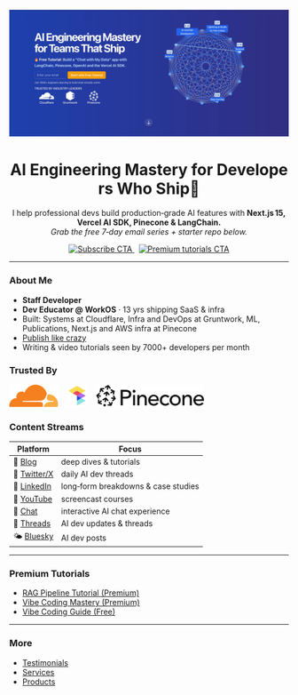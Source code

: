 <p align="center">
  <img src="img/hero.webp" width="900" alt="Modern Coding " />
</p>

<h1 align="center">AI Engineering Mastery for Developers Who Ship🚀</h1>

<p align="center">
  I help professional devs build production‑grade AI features with <strong>Next.js 15, Vercel AI SDK, Pinecone & LangChain.</strong><br/>
  <em>Grab the free 7‑day email series + starter repo below.</em>
</p>

<p align="center">
  <a href="https://moderncoding.dev/#subscribe?utm_source=github&utm_medium=profile">
    <img src="https://img.shields.io/badge/Join%201,500%2B%20Engineers%20%E2%9C%85-Start%20Here-purple?style=for-the-badge" alt="Subscribe CTA"/>
  </a>
  &nbsp;
  <a href="https://moderncoding.dev/courses?utm_source=github&utm_medium=profile">
    <img src="https://img.shields.io/badge/View%20Premium%20Tutorials-gold?style=for-the-badge" alt="Premium tutorials CTA"/>
  </a>
</p>

---

### About Me

- **Staff Developer**
- **Dev Educator @ WorkOS** · 13 yrs shipping SaaS & infra
- Built: Systems at Cloudflare, Infra and DevOps at Gruntwork, ML, Publications, Next.js and AWS infra at Pinecone
- [Publish like crazy](https://zackproser.com/publications)
- Writing & video tutorials seen by 7000+ developers per month 

### Trusted By

<p align="left">
  <!-- Replace logo paths with self‑hosted SVG/PNG -->
  <img src="/img/cloudflare.svg" height="40" alt="Cloudflare"/>
  &nbsp;&nbsp;
  <img src="/img/gruntwork.svg" height="40" alt="Gruntwork"/>
  &nbsp;&nbsp;
  <img src="/img/pinecone.svg" height="40" alt="Pinecone"/>
</p>

### Content Streams

| Platform | Focus |
|----------|-------|
| 📝 [Blog](https://moderncoding.dev/insights) | deep dives & tutorials |
| 🧵 [Twitter/X](https://twitter.com/zackproser) | daily AI dev threads |
| 🔗 [LinkedIn](https://www.linkedin.com/in/zackproser/) | long‑form breakdowns & case studies |
| 🎥 [YouTube](https://youtube.com/@zackproser) | screencast courses |
| 💬 [Chat](https://zackproser.com/chat) | interactive AI chat experience |
| 🧵 [Threads](https://www.threads.net/@zackproser) | AI dev updates & threads |
| 🌤️ [Bluesky](https://bsky.app/profile/zackproser.bsky.social) | AI dev posts |

---

### Premium Tutorials

- [RAG Pipeline Tutorial (Premium)](https://zackproser.com/products/rag-pipeline-tutorial)
- [Vibe Coding Mastery (Premium)](https://zackproser.com/products/vibe-coding-mastery)
- [Vibe Coding Guide (Free)](https://zackproser.com/blog/vibe-coding-guide)

---

### More

- [Testimonials](https://zackproser.com/testimonials)
- [Services](https://zackproser.com/services)
- [Products](https://zackproser.com/products)